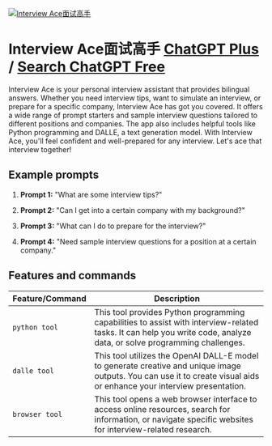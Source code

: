 
[![Interview Ace面试高手](https://files.oaiusercontent.com/file-DE9Wbazo5JESCAXwnACoLT3l?se=2123-10-17T05%3A26%3A34Z&sp=r&sv=2021-08-06&sr=b&rscc=max-age%3D31536000%2C%20immutable&rscd=attachment%3B%20filename%3D278dc93e-30f5-441a-86e1-45ebe23dab66.png&sig=hK3g2pBa/t6IwZ5QK61CHdeqb4plBEAES1J1rKMVYUE%3D)](https://chat.openai.com/g/g-CmBumbh6n-interview-acemian-shi-gao-shou)

# Interview Ace面试高手 [ChatGPT Plus](https://chat.openai.com/g/g-CmBumbh6n-interview-acemian-shi-gao-shou) / [Search ChatGPT Free](https://gptcall.net/index.html#/?search=Interview%20Ace%E9%9D%A2%E8%AF%95%E9%AB%98%E6%89%8B)

Interview Ace is your personal interview assistant that provides bilingual answers. Whether you need interview tips, want to simulate an interview, or prepare for a specific company, Interview Ace has got you covered. It offers a wide range of prompt starters and sample interview questions tailored to different positions and companies. The app also includes helpful tools like Python programming and DALLE, a text generation model. With Interview Ace, you'll feel confident and well-prepared for any interview. Let's ace that interview together!

## Example prompts

1. **Prompt 1:** "What are some interview tips?"

2. **Prompt 2:** "Can I get into a certain company with my background?"

3. **Prompt 3:** "What can I do to prepare for the interview?"

4. **Prompt 4:** "Need sample interview questions for a position at a certain company."


## Features and commands

| Feature/Command | Description |
| --- | --- |
| `python tool` | This tool provides Python programming capabilities to assist with interview-related tasks. It can help you write code, analyze data, or solve programming challenges. |
| `dalle tool` | This tool utilizes the OpenAI DALL-E model to generate creative and unique image outputs. You can use it to create visual aids or enhance your interview presentation. |
| `browser tool` | This tool opens a web browser interface to access online resources, search for information, or navigate specific websites for interview-related research. |



